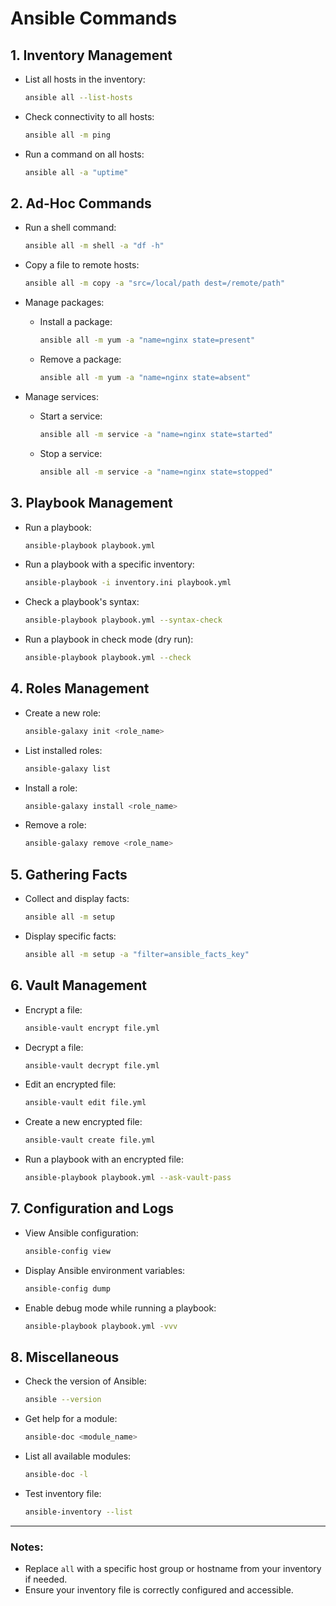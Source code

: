 
# Ansible Commands

## 1. **Inventory Management**
- List all hosts in the inventory:
  ```bash
  ansible all --list-hosts
  ```

- Check connectivity to all hosts:
  ```bash
  ansible all -m ping
  ```

- Run a command on all hosts:
  ```bash
  ansible all -a "uptime"
  ```

## 2. **Ad-Hoc Commands**
- Run a shell command:
  ```bash
  ansible all -m shell -a "df -h"
  ```

- Copy a file to remote hosts:
  ```bash
  ansible all -m copy -a "src=/local/path dest=/remote/path"
  ```

- Manage packages:
  - Install a package:
    ```bash
    ansible all -m yum -a "name=nginx state=present"
    ```
  - Remove a package:
    ```bash
    ansible all -m yum -a "name=nginx state=absent"
    ```

- Manage services:
  - Start a service:
    ```bash
    ansible all -m service -a "name=nginx state=started"
    ```
  - Stop a service:
    ```bash
    ansible all -m service -a "name=nginx state=stopped"
    ```

## 3. **Playbook Management**
- Run a playbook:
  ```bash
  ansible-playbook playbook.yml
  ```

- Run a playbook with a specific inventory:
  ```bash
  ansible-playbook -i inventory.ini playbook.yml
  ```

- Check a playbook's syntax:
  ```bash
  ansible-playbook playbook.yml --syntax-check
  ```

- Run a playbook in check mode (dry run):
  ```bash
  ansible-playbook playbook.yml --check
  ```

## 4. **Roles Management**
- Create a new role:
  ```bash
  ansible-galaxy init <role_name>
  ```

- List installed roles:
  ```bash
  ansible-galaxy list
  ```

- Install a role:
  ```bash
  ansible-galaxy install <role_name>
  ```

- Remove a role:
  ```bash
  ansible-galaxy remove <role_name>
  ```

## 5. **Gathering Facts**
- Collect and display facts:
  ```bash
  ansible all -m setup
  ```

- Display specific facts:
  ```bash
  ansible all -m setup -a "filter=ansible_facts_key"
  ```

## 6. **Vault Management**
- Encrypt a file:
  ```bash
  ansible-vault encrypt file.yml
  ```

- Decrypt a file:
  ```bash
  ansible-vault decrypt file.yml
  ```

- Edit an encrypted file:
  ```bash
  ansible-vault edit file.yml
  ```

- Create a new encrypted file:
  ```bash
  ansible-vault create file.yml
  ```

- Run a playbook with an encrypted file:
  ```bash
  ansible-playbook playbook.yml --ask-vault-pass
  ```

## 7. **Configuration and Logs**
- View Ansible configuration:
  ```bash
  ansible-config view
  ```

- Display Ansible environment variables:
  ```bash
  ansible-config dump
  ```

- Enable debug mode while running a playbook:
  ```bash
  ansible-playbook playbook.yml -vvv
  ```

## 8. **Miscellaneous**
- Check the version of Ansible:
  ```bash
  ansible --version
  ```

- Get help for a module:
  ```bash
  ansible-doc <module_name>
  ```

- List all available modules:
  ```bash
  ansible-doc -l
  ```

- Test inventory file:
  ```bash
  ansible-inventory --list
  ```

---

### Notes:
- Replace `all` with a specific host group or hostname from your inventory if needed.
- Ensure your inventory file is correctly configured and accessible.
